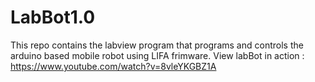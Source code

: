 LabBot1.0
========

This repo contains the labview program that programs and controls the arduino based mobile robot using LIFA frimware.
View labBot in action : https://www.youtube.com/watch?v=8vleYKGBZ1A

